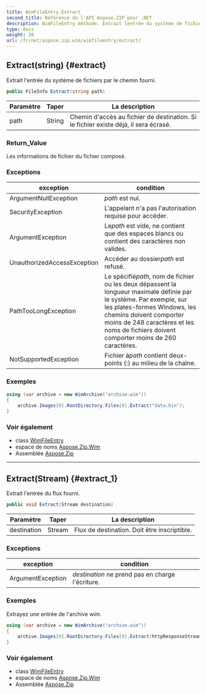 ```yaml
---
title: WimFileEntry.Extract
second_title: Référence de l'API Aspose.ZIP pour .NET
description: WimFileEntry méthode. Extrait lentrée du système de fichiers par le chemin fourni.
type: docs
weight: 20
url: /fr/net/aspose.zip.wim/wimfileentry/extract/
---
```

## Extract(string) {#extract}

Extrait l'entrée du système de fichiers par le chemin fourni.

```csharp
public FileInfo Extract(string path)
```

| Paramètre | Taper | La description |
| --- | --- | --- |
| path | String | Chemin d'accès au fichier de destination. Si le fichier existe déjà, il sera écrasé. |

### Return_Value

Les informations de fichier du fichier composé.

### Exceptions

| exception | condition |
| --- | --- |
| ArgumentNullException | *path* est nul. |
| SecurityException | L'appelant n'a pas l'autorisation requise pour accéder. |
| ArgumentException | Le*path* est vide, ne contient que des espaces blancs ou contient des caractères non valides. |
| UnauthorizedAccessException | Accéder au dossier*path* est refusé. |
| PathTooLongException | Le spécifié*path*, nom de fichier ou les deux dépassent la longueur maximale définie par le système. Par exemple, sur les plates-formes Windows, les chemins doivent comporter moins de 248 caractères et les noms de fichiers doivent comporter moins de 260 caractères. |
| NotSupportedException | Fichier à*path* contient deux-points (:) au milieu de la chaîne. |

### Exemples

```csharp
using (var archive = new WimArchive("archive.wim"))
{
    archive.Images[0].RootDirectory.Files[0].Extract("data.bin");
}
```

### Voir également

* class [WimFileEntry](../)
* espace de noms [Aspose.Zip.Wim](../../wimfileentry/)
* Assemblée [Aspose.Zip](../../../)

---

## Extract(Stream) {#extract_1}

Extrait l'entrée du flux fourni.

```csharp
public void Extract(Stream destination)
```

| Paramètre | Taper | La description |
| --- | --- | --- |
| destination | Stream | Flux de destination. Doit être inscriptible. |

### Exceptions

| exception | condition |
| --- | --- |
| ArgumentException | *destination* ne prend pas en charge l'écriture. |

### Exemples

Extrayez une entrée de l'archive wim.

```csharp
using (var archive = new WimArchive("archive.wim"))
{
    archive.Images[0].RootDirectory.Files[0].Extract(httpResponseStream);
}
```

### Voir également

* class [WimFileEntry](../)
* espace de noms [Aspose.Zip.Wim](../../wimfileentry/)
* Assemblée [Aspose.Zip](../../../)


